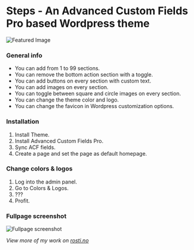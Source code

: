 # Steps - An Advanced Custom Fields Pro based Wordpress theme
![Featured Image](https://rosti.no/wp-content/uploads/2018/03/Steps.jpg)
### General info
- You can add from 1 to 99 sections.
- You can remove the bottom action section with a toggle.
- You can add buttons on every section with custom text.
- You can add images on every section.
- You can toggle between square and circle images on every section.
- You can change the theme color and logo.
- You can change the favicon in Wordpress customization options.

### Installation
1. Install Theme.
2. Install Advanced Custom Fields Pro.
3. Sync ACF fields.
4. Create a page and set the page as default homepage.

### Change colors & logos
1. Log into the admin panel.
2. Go to Colors & Logos.
3. ???
4. Profit.

### Fullpage screenshot
![Fullpage screenshot](http://cdn.rosti.no/images/steps-fullpage.png)

*View more of my work on [rosti.no](https://rosti.no)*